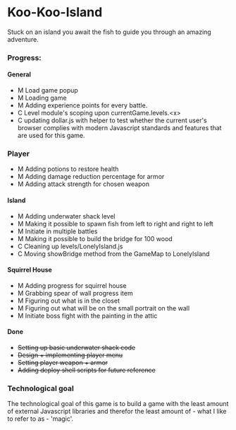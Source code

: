Koo-Koo-Island
==============

Stuck on an island you await the fish to guide you through an amazing adventure.

### Progress:

#### General
- M Load game popup
- M Loading game
- M Adding experience points for every battle.
- C Level module's scoping upon currentGame.levels.\<x\>
- C updating dollar.js with helper to test whether the current user's browser complies with modern Javascript standards and features that are used for this game.

### Player
- M Adding potions to restore health
- M Adding damage reduction percentage for armor
- M Adding attack strength for chosen weapon

#### Island
- M Adding underwater shack level
- M Making it possible to spawn fish from left to right and right to left
- M Initiate in multiple battles
- M Making it possible to build the bridge for 100 wood
- C Cleaning up levels/LonelyIsland.js
- C Moving showBridge method from the GameMap to LonelyIsland

#### Squirrel House
- M Adding progress for squirrel house
- M Grabbing spear of wall progress item
- M Figuring out what is in the closet
- M Figuring out what will be on the small portrait on the wall
- M Initiate boss fight with the painting in the attic

#### Done
- ~~Setting up basic underwater shack code~~
- ~~Design + implementing player menu~~
- ~~Setting player weapon + armor~~
- ~~Adding deploy shell scripts for future reference~~

### Technological goal

The technological goal of this game is to build a game with the least amount of external Javascript libraries and therefor the least amount of - what I like to refer to as - 'magic'.
